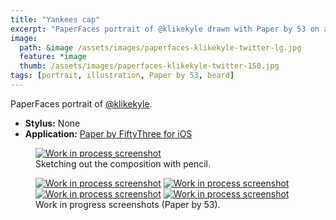 ```yaml
---
title: "Yankees cap"
excerpt: "PaperFaces portrait of @klikekyle drawn with Paper by 53 on an iPad."
image: 
  path: &image /assets/images/paperfaces-klikekyle-twitter-lg.jpg 
  feature: *image
  thumb: /assets/images/paperfaces-klikekyle-twitter-150.jpg
tags: [portrait, illustration, Paper by 53, beard]
---
```


PaperFaces portrait of <a href="http://twitter.com/klikekyle">@klikekyle</a>.

* **Stylus:** None
* **Application:** [Paper by FiftyThree for iOS](http://www.fiftythree.com/paper)

<figure>
	<a href="{{ site.url }}/assets/images/paperfaces-klikekyle-process-1-lg.jpg"><img src="{{ site.url }}/assets/images/paperfaces-klikekyle-process-1-750.jpg" alt="Work in process screenshot"></a>
	<figcaption>Sketching out the composition with pencil.</figcaption>
</figure>

<figure class="half">
	<a href="{{ site.url }}/assets/images/paperfaces-klikekyle-process-2-lg.jpg"><img src="{{ site.url }}/assets/images/paperfaces-klikekyle-process-2-600.jpg" alt="Work in process screenshot"></a>
	<a href="{{ site.url }}/assets/images/paperfaces-klikekyle-process-3-lg.jpg"><img src="{{ site.url }}/assets/images/paperfaces-klikekyle-process-3-600.jpg" alt="Work in process screenshot"></a>
	<a href="{{ site.url }}/assets/images/paperfaces-klikekyle-process-4-lg.jpg"><img src="{{ site.url }}/assets/images/paperfaces-klikekyle-process-4-600.jpg" alt="Work in process screenshot"></a>
	<a href="{{ site.url }}/assets/images/paperfaces-klikekyle-process-5-lg.jpg"><img src="{{ site.url }}/assets/images/paperfaces-klikekyle-process-5-600.jpg" alt="Work in process screenshot"></a>
	<figcaption>Work in progress screenshots (Paper by 53).</figcaption>
</figure>